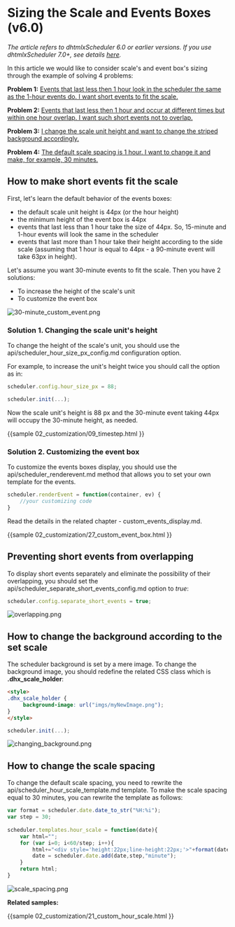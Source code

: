 Sizing the Scale and Events Boxes (v6.0)
==============

*The article refers to dhtmlxScheduler 6.0 or earlier versions. If you use dhtmlxScheduler 7.0+, see details [here](sizing.md).*

In this article we would like to consider scale's and event box's sizing through the example of solving 4 problems:

**Problem 1:** [Events that last less then 1 hour look in the scheduler the same as the 1-hour events do. 
I want short events to fit the scale.](sizing_old.md#howtomakeshorteventsfitthescale)
  
**Problem 2:** [Events that last less then 1 hour and occur at different times but within one hour overlap. I want such short events not to overlap.](sizing_old.md#preventingshorteventsfromoverlapping)
   
**Problem 3:** [I change the scale unit height and want to change the striped background accordingly.](sizing_old.md#howtochangethebackgroundaccordingtothesetscale)
  
**Problem 4:** [The default scale spacing is 1 hour. I want to change it and make, for example, 30 minutes.](sizing_old.md#howtochangethescalespacing)

## How to make short events fit the scale

First, let's learn the default behavior of the events boxes:

+ the default scale unit height is 44px (or the hour height)
+ the minimum height of the event box is 44px
+ events that last less than 1 hour take the size of 44px. So, 15-minute and 1-hour events will look the same in the scheduler
+ events that last more than 1 hour take their height according to the side scale (assuming that 1 hour is equal to 44px - a 90-minute event will take 63px in height).

Let's assume you want 30-minute events to fit the scale. Then you have 2 solutions:

- To increase the height of the scale's unit 
- To customize the event box

![30-minute_custom_event.png](30-minute_custom_event.png)

### Solution 1. Changing the scale unit's height

To change the height of the scale's unit, you should use the api/scheduler_hour_size_px_config.md configuration option.
  
For example, to increase the unit's height twice you should call the option as in:

~~~js
scheduler.config.hour_size_px = 88;

scheduler.init(...);
~~~

Now the scale unit's height is 88 px and the 30-minute event taking 44px will occupy the 30-minute height, as needed.

{{sample
	02_customization/09_timestep.html
}}

### Solution 2. Customizing the event box

To customize the events boxes display, you should use the api/scheduler_renderevent.md method that allows you to set your own template for the events.

~~~js
scheduler.renderEvent = function(container, ev) {
	//your customizing code
}
~~~

Read the details in the related chapter - custom_events_display.md.

{{sample
	02_customization/27_custom_event_box.html
}}

## Preventing short events from overlapping

To display short events separately and eliminate the possibility of their overlapping, 
you should set the api/scheduler_separate_short_events_config.md option to *true*:

~~~js
scheduler.config.separate_short_events = true;
~~~

![overlapping.png](overlapping.png)

## How to change the background according to the set scale 

The scheduler background is set by a mere image. To change the background image, you should redefine the related CSS class which is **.dhx_scale_holder**:

~~~html
<style>
.dhx_scale_holder {
	 background-image: url("imgs/myNewImage.png");
}
</style>
~~~

~~~js
scheduler.init(...);
~~~

![changing_background.png](changing_background.png)

## How to change the scale spacing

To change the default scale spacing, you need to rewrite the api/scheduler_hour_scale_template.md template. To make the scale spacing equal to 30 minutes, you can rewrite the template as follows:

~~~js
var format = scheduler.date.date_to_str("%H:%i");
var step = 30;
		
scheduler.templates.hour_scale = function(date){
	var html="";
	for (var i=0; i<60/step; i++){
		html+="<div style='height:22px;line-height:22px;'>"+format(date)+"</div>";
		date = scheduler.date.add(date,step,"minute");
	}
	return html;
}

~~~

![scale_spacing.png](scale_spacing.png)

**Related samples:**

{{sample
	02_customization/21_custom_hour_scale.html
}}


